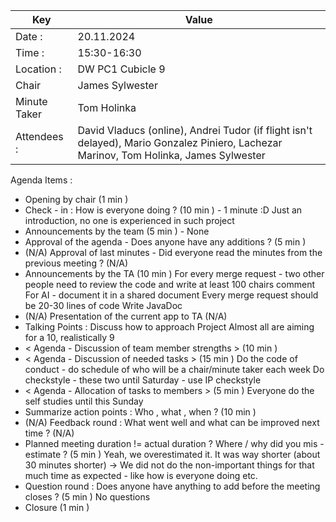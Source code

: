 | Key | Value |
| --- | --- |
| Date : | 20.11.2024 |
| Time : | 15:30-16:30 | (if according to time duration estimation: 14:45-16:05)
| Location : | DW PC1 Cubicle 9 |
| Chair | James Sylwester |
| Minute Taker | Tom Holinka |
| Attendees : | David Vladucs (online), Andrei Tudor (if flight isn't delayed), Mario Gonzalez Piniero, Lachezar Marinov, Tom Holinka, James Sylwester |

Agenda Items :
- Opening by chair (1 min )
- Check - in : How is everyone doing ? (10 min ) - 1 minute :D
    Just an introduction, no one is experienced in such project
- Announcements by the team (5 min ) - None
- Approval of the agenda - Does anyone have any additions ? (5 min )
- (N/A) Approval of last minutes - Did everyone read the minutes from the previous meeting ? (N/A)
- Announcements by the TA (10 min )
        For every merge request - two other people need to review the code and write at least 100 chairs comment
        For AI - document it in a shared document
        Every merge request should be 20-30 lines of code
        Write JavaDoc
- (N/A) Presentation of the current app to TA (N/A)
- Talking Points : Discuss how to approach Project
        Almost all are aiming for a 10, realistically 9
- < Agenda - Discussion of team member strengths > (10 min )
- < Agenda - Discussion of needed tasks > (15 min )
        Do the code of conduct - do schedule of who will be a chair/minute taker each week
        Do checkstyle - these two until Saturday - use IP checkstyle
- < Agenda - Allocation of tasks to members > (5 min )
        Everyone do the self studies until this Sunday
- Summarize action points : Who , what , when ? (10 min )
- (N/A) Feedback round : What went well and what can be improved next time ? (N/A)
- Planned meeting duration != actual duration ? Where / why did you mis - estimate ? (5 min )
        Yeah, we overestimated it. It was way shorter (about 30 minutes shorter) -> We did not do the non-important things for that much time as expected - like how is everyone doing etc.
- Question round : Does anyone have anything to add before the meeting closes ? (5 min )
        No questions
- Closure (1 min )